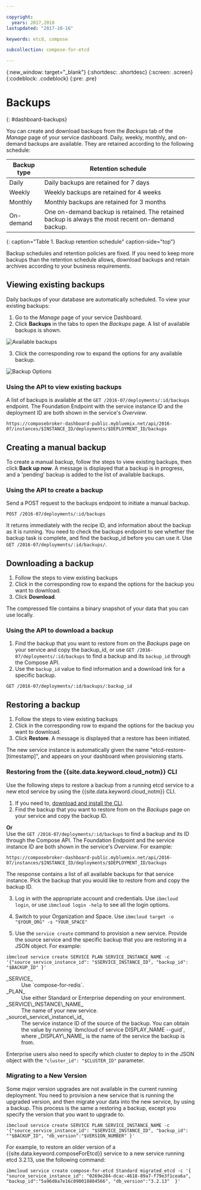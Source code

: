 ```yaml
---

copyright:
  years: 2017,2018
lastupdated: "2017-10-16"

keywords: etcd, compose

subcollection: compose-for-etcd

---
```


{:new_window: target="_blank"}
{:shortdesc: .shortdesc}
{:screen: .screen}
{:codeblock: .codeblock}
{:pre: .pre}

# Backups
{: #dashboard-backups}

You can create and download backups from the _Backups_ tab of the _Manage_ page of your service dashboard. Daily, weekly, monthly, and on-demand backups are available. They are retained according to the following schedule:

Backup type|Retention schedule
----------|-----------
Daily|Daily backups are retained for 7 days
Weekly|Weekly backups are retained for 4 weeks
Monthly|Monthly backups are retained for 3 months
On-demand|One on-demand backup is retained. The retained backup is always the most recent on-demand backup.
{: caption="Table 1. Backup retention schedule" caption-side="top"}

Backup schedules and retention policies are fixed. If you need to keep more backups than the retention schedule allows, download backups and retain archives according to your business requirements.

## Viewing existing backups

Daily backups of your database are automatically scheduled. To view your existing backups:

1. Go to the _Manage_ page of your service Dashboard.
2. Click **Backups** in the tabs to open the _Backups_ page. A list of available backups is shown.

  ![Available backups](./images/etcd-backups-show.png "A list of available backups.")

3. Click the corresponding row to expand the options for any available backup.

  ![Backup Options](./images/etcd-backups-options.png "Options for a backup.") 

### Using the API to view existing backups

A list of backups is available at the `GET /2016-07/deployments/:id/backups` endpoint. The Foundation Endpoint with the service instance ID and the deployment ID are both shown in the service's _Overview_.

``` 
https://composebroker-dashboard-public.mybluemix.net/api/2016-07/instances/$INSTANCE_ID/deployments/$DEPLOYMENT_ID/backups
```  

## Creating a manual backup

To create a manual backup, follow the steps to view existing backups, then click **Back up now**. A message is displayed that a backup is in progress, and a 'pending' backup is added to the list of available backups.

### Using the API to create a backup

Send a POST request to the backups endpoint to initiate a manual backup.

```
POST /2016-07/deployments/:id/backups
```

It returns immediately with the recipe ID, and information about the backup as it is running. You need to check the backups endpoint to see whether the backup task is complete, and find the backup_id before you can use it. Use `GET /2016-07/deployments/:id/backups/`.

## Downloading a backup

1. Follow the steps to view existing backups
2. Click in the corresponding row to expand the options for the backup you want to download.
3. Click **Download**.

The compressed file contains a binary snapshot of your data that you can use locally.

### Using the API to download a backup

1. Find the backup that you want to restore from on the _Backups_ page on your service and copy the backup_id, or use `GET /2016-07/deployments/:id/backups` to find a backup and its `backup_id` through the Compose API.
2. Use the `backup_id` value to find information and a download link for a specific backup.

  ```
  GET /2016-07/deployments/:id/backups/:backup_id
  ```

## Restoring a backup

1. Follow the steps to view existing backups
2. Click in the corresponding row to expand the options for the backup you want to download.
3. Click **Restore**. A message is displayed that a restore has been initiated.

The new service instance is automatically given the name "etcd-restore-[timestamp]", and appears on your dashboard when provisioning starts.

### Restoring from the {{site.data.keyword.cloud_notm}} CLI

Use the following steps to restore a backup from a running etcd service to a new etcd service by using the {{site.data.keyword.cloud_notm}} CLI. 

1. If you need to, [download and install the CLI](/docs/cli?topic=cloud-cli-overview). 
2. Find the backup that you want to restore from on the _Backups_ page on your service and copy the backup ID.

  **Or**  
  Use the `GET /2016-07/deployments/:id/backups` to find a backup and its ID through the Compose API. The Foundation Endpoint and the service instance ID are both shown in the service's _Overview_. For example: 
  ``` 
  https://composebroker-dashboard-public.mybluemix.net/api/2016-07/instances/$INSTANCE_ID/deployments/$DEPLOYMENT_ID/backups
  ```  
  The response contains a list of all available backups for that service instance. Pick the backup that you would like to restore from and copy the backup ID.

3. Log in with the appropriate account and credentials. Use `ibmcloud login`, or use `ibmcloud login -help` to see all the login options.

4. Switch to your Organization and Space. Use `ibmcloud target -o "$YOUR_ORG" -s "YOUR_SPACE"`

5. Use the `service create` command to provision a new service. Provide the source service and the specific backup that you are restoring in a JSON object. For example:

  ``` 
  ibmcloud service create SERVICE PLAN SERVICE_INSTANCE_NAME -c '{"source_service_instance_id": "$SERVICE_INSTANCE_ID", "backup_id": "$BACKUP_ID" }'
  ```

  <dl>
  <dt>_SERVICE_</dt>
  <dd>Use `compose-for-redis`.</dd>
  <dt>_PLAN_</dt>
  <dd>Use either Standard or Enterprise depending on your environment.</dd>
  <dt>_SERVICE\_INSTANCE\_NAME_</dt>
  <dd>The name of your new service.</dd>
  <dt>_source\_service\_instance\_id_</dt>
  <dd>The service instance ID of the source of the backup. You can obtain the value by running `ibmcloud cf service DISPLAY_NAME --guid`, where _DISPLAY\_NAME_ is the name of the service the backup is from. </dd>
  </dl>
  
  Enterprise users also need to specify which cluster to deploy to in the JSON object with the `"cluster_id": "$CLUSTER_ID"` parameter.
  
### Migrating to a New Version

Some major version upgrades are not available in the current running deployment. You need to provision a new service that is running the upgraded version, and then migrate your data into the new service, by using a backup. This process is the same a restoring a backup, except you specify the version that you want to upgrade to.

``` 
ibmcloud service create SERVICE PLAN SERVICE_INSTANCE_NAME -c '{"source_service_instance_id": "$SERVICE_INSTANCE_ID", "backup_id": ""$BACKUP_ID", "db_version":"$VERSION_NUMBER" }'
```

For example, to restore an older version of a {{site.data.keyword.composeForEtcd}} service to a new service running etcd 3.2.13, use the following command:

```
ibmcloud service create compose-for-etcd Standard migrated_etcd -c '{ "source_service_instance_id": "0269e284-dcac-4618-89a7-f79e3f1cea6a", "backup_id":"5a96d8a7e16c090018884566", "db_version":"3.2.13"  }'
```

